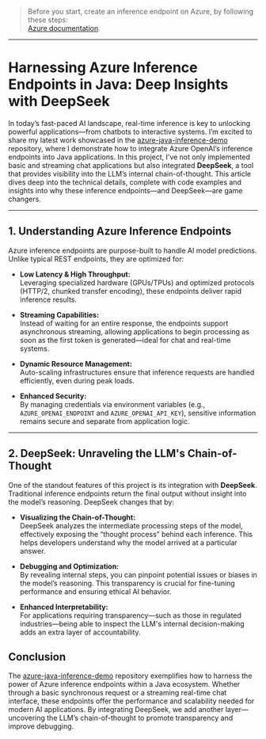 > Before you start, create an inference endpoint on Azure, by following these steps:  
> [Azure documentation](https://learn.microsoft.com/en-us/azure/ai-foundry/model-inference/how-to/github/create-model-deployments?tabs=java).

---

# Harnessing Azure Inference Endpoints in Java: Deep Insights with DeepSeek

In today’s fast-paced AI landscape, real-time inference is key to unlocking powerful applications—from chatbots to interactive systems. I’m excited to share my latest work showcased in the [azure-java-inference-demo](https://github.com/roryp/azure-java-inference-demo) repository, where I demonstrate how to integrate Azure OpenAI’s inference endpoints into Java applications. In this project, I’ve not only implemented basic and streaming chat applications but also integrated **DeepSeek**, a tool that provides visibility into the LLM’s internal chain-of-thought. This article dives deep into the technical details, complete with code examples and insights into why these inference endpoints—and DeepSeek—are game changers.

---

## 1. Understanding Azure Inference Endpoints

Azure inference endpoints are purpose-built to handle AI model predictions. Unlike typical REST endpoints, they are optimized for:

- **Low Latency & High Throughput:**  
  Leveraging specialized hardware (GPUs/TPUs) and optimized protocols (HTTP/2, chunked transfer encoding), these endpoints deliver rapid inference results.

- **Streaming Capabilities:**  
  Instead of waiting for an entire response, the endpoints support asynchronous streaming, allowing applications to begin processing as soon as the first token is generated—ideal for chat and real-time systems.

- **Dynamic Resource Management:**  
  Auto-scaling infrastructures ensure that inference requests are handled efficiently, even during peak loads.

- **Enhanced Security:**  
  By managing credentials via environment variables (e.g., `AZURE_OPENAI_ENDPOINT` and `AZURE_OPENAI_API_KEY`), sensitive information remains secure and separate from application logic.

---

## 2. DeepSeek: Unraveling the LLM's Chain-of-Thought

One of the standout features of this project is its integration with **DeepSeek**. Traditional inference endpoints return the final output without insight into the model’s reasoning. DeepSeek changes that by:

- **Visualizing the Chain-of-Thought:**  
  DeepSeek analyzes the intermediate processing steps of the model, effectively exposing the “thought process” behind each inference. This helps developers understand why the model arrived at a particular answer.

- **Debugging and Optimization:**  
  By revealing internal steps, you can pinpoint potential issues or biases in the model’s reasoning. This transparency is crucial for fine-tuning performance and ensuring ethical AI behavior.

- **Enhanced Interpretability:**  
  For applications requiring transparency—such as those in regulated industries—being able to inspect the LLM's internal decision-making adds an extra layer of accountability.

## Conclusion

The [azure-java-inference-demo](https://github.com/roryp/azure-java-inference-demo) repository exemplifies how to harness the power of Azure inference endpoints within a Java ecosystem. Whether through a basic synchronous request or a streaming real-time chat interface, these endpoints offer the performance and scalability needed for modern AI applications. By integrating DeepSeek, we add another layer—uncovering the LLM’s chain-of-thought to promote transparency and improve debugging.